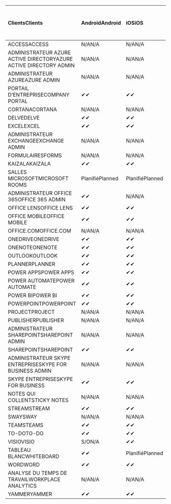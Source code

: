 <!-- This file is generated automatically. Changes made to this file will be overwritten.-->
|<span data-ttu-id="eefff-101">Clients</span><span class="sxs-lookup"><span data-stu-id="eefff-101">Clients</span></span>|<span data-ttu-id="eefff-102">Android</span><span class="sxs-lookup"><span data-stu-id="eefff-102">Android</span></span>|<span data-ttu-id="eefff-103">iOS</span><span class="sxs-lookup"><span data-stu-id="eefff-103">iOS</span></span>|<span data-ttu-id="eefff-104">Mac</span><span class="sxs-lookup"><span data-stu-id="eefff-104">Mac</span></span>|<span data-ttu-id="eefff-105">Windows 10</span><span class="sxs-lookup"><span data-stu-id="eefff-105">Windows 10</span></span><br><span data-ttu-id="eefff-106">Desktop</span><span class="sxs-lookup"><span data-stu-id="eefff-106">Desktop</span></span>|<span data-ttu-id="eefff-107">Windows 10</span><span class="sxs-lookup"><span data-stu-id="eefff-107">Windows 10</span></span><br><span data-ttu-id="eefff-108">Applications modernes</span><span class="sxs-lookup"><span data-stu-id="eefff-108">Modern Apps</span></span>|
|:-|:-|:-|:-|:-|:-|
|<span data-ttu-id="eefff-109">ACCESS</span><span class="sxs-lookup"><span data-stu-id="eefff-109">ACCESS</span></span>|<span data-ttu-id="eefff-110">N/A</span><span class="sxs-lookup"><span data-stu-id="eefff-110">N/A</span></span>|<span data-ttu-id="eefff-111">N/A</span><span class="sxs-lookup"><span data-stu-id="eefff-111">N/A</span></span>|<span data-ttu-id="eefff-112">N/A</span><span class="sxs-lookup"><span data-stu-id="eefff-112">N/A</span></span>|<span data-ttu-id="eefff-113">✔</span><span class="sxs-lookup"><span data-stu-id="eefff-113">✔</span></span>|<span data-ttu-id="eefff-114">S/O</span><span class="sxs-lookup"><span data-stu-id="eefff-114">N/A</span></span>|
|<span data-ttu-id="eefff-115">ADMINISTRATEUR AZURE ACTIVE DIRECTORY</span><span class="sxs-lookup"><span data-stu-id="eefff-115">AZURE ACTIVE DIRECTORY ADMIN</span></span>|<span data-ttu-id="eefff-116">N/A</span><span class="sxs-lookup"><span data-stu-id="eefff-116">N/A</span></span>|<span data-ttu-id="eefff-117">N/A</span><span class="sxs-lookup"><span data-stu-id="eefff-117">N/A</span></span>|<span data-ttu-id="eefff-118">N/A</span><span class="sxs-lookup"><span data-stu-id="eefff-118">N/A</span></span>|<span data-ttu-id="eefff-119">✔</span><span class="sxs-lookup"><span data-stu-id="eefff-119">✔</span></span>|<span data-ttu-id="eefff-120">S/O</span><span class="sxs-lookup"><span data-stu-id="eefff-120">N/A</span></span>|
|<span data-ttu-id="eefff-121">ADMINISTRATEUR AZURE</span><span class="sxs-lookup"><span data-stu-id="eefff-121">AZURE ADMIN</span></span>|<span data-ttu-id="eefff-122">N/A</span><span class="sxs-lookup"><span data-stu-id="eefff-122">N/A</span></span>|<span data-ttu-id="eefff-123">N/A</span><span class="sxs-lookup"><span data-stu-id="eefff-123">N/A</span></span>|<span data-ttu-id="eefff-124">N/A</span><span class="sxs-lookup"><span data-stu-id="eefff-124">N/A</span></span>|<span data-ttu-id="eefff-125">N/A</span><span class="sxs-lookup"><span data-stu-id="eefff-125">N/A</span></span>|<span data-ttu-id="eefff-126">N/A</span><span class="sxs-lookup"><span data-stu-id="eefff-126">N/A</span></span>|
|<span data-ttu-id="eefff-127">PORTAIL D’ENTREPRISE</span><span class="sxs-lookup"><span data-stu-id="eefff-127">COMPANY PORTAL</span></span>|<span data-ttu-id="eefff-128">✔</span><span class="sxs-lookup"><span data-stu-id="eefff-128">✔</span></span>|<span data-ttu-id="eefff-129">✔</span><span class="sxs-lookup"><span data-stu-id="eefff-129">✔</span></span>|<span data-ttu-id="eefff-130">✔</span><span class="sxs-lookup"><span data-stu-id="eefff-130">✔</span></span>|<span data-ttu-id="eefff-131">S/O</span><span class="sxs-lookup"><span data-stu-id="eefff-131">N/A</span></span>|<span data-ttu-id="eefff-132">✔</span><span class="sxs-lookup"><span data-stu-id="eefff-132">✔</span></span>|
|<span data-ttu-id="eefff-133">CORTANA</span><span class="sxs-lookup"><span data-stu-id="eefff-133">CORTANA</span></span>|<span data-ttu-id="eefff-134">N/A</span><span class="sxs-lookup"><span data-stu-id="eefff-134">N/A</span></span>|<span data-ttu-id="eefff-135">N/A</span><span class="sxs-lookup"><span data-stu-id="eefff-135">N/A</span></span>|<span data-ttu-id="eefff-136">N/A</span><span class="sxs-lookup"><span data-stu-id="eefff-136">N/A</span></span>|<span data-ttu-id="eefff-137">N/A</span><span class="sxs-lookup"><span data-stu-id="eefff-137">N/A</span></span>|<span data-ttu-id="eefff-138">✔</span><span class="sxs-lookup"><span data-stu-id="eefff-138">✔</span></span>|
|<span data-ttu-id="eefff-139">DELVE</span><span class="sxs-lookup"><span data-stu-id="eefff-139">DELVE</span></span>|<span data-ttu-id="eefff-140">✔</span><span class="sxs-lookup"><span data-stu-id="eefff-140">✔</span></span>|<span data-ttu-id="eefff-141">✔</span><span class="sxs-lookup"><span data-stu-id="eefff-141">✔</span></span>|<span data-ttu-id="eefff-142">N/A</span><span class="sxs-lookup"><span data-stu-id="eefff-142">N/A</span></span>|<span data-ttu-id="eefff-143">N/A</span><span class="sxs-lookup"><span data-stu-id="eefff-143">N/A</span></span>|<span data-ttu-id="eefff-144">N/A</span><span class="sxs-lookup"><span data-stu-id="eefff-144">N/A</span></span>|
|<span data-ttu-id="eefff-145">EXCEL</span><span class="sxs-lookup"><span data-stu-id="eefff-145">EXCEL</span></span>|<span data-ttu-id="eefff-146">✔</span><span class="sxs-lookup"><span data-stu-id="eefff-146">✔</span></span>|<span data-ttu-id="eefff-147">✔</span><span class="sxs-lookup"><span data-stu-id="eefff-147">✔</span></span>|<span data-ttu-id="eefff-148">✔</span><span class="sxs-lookup"><span data-stu-id="eefff-148">✔</span></span>|<span data-ttu-id="eefff-149">✔</span><span class="sxs-lookup"><span data-stu-id="eefff-149">✔</span></span>|<span data-ttu-id="eefff-150">✔</span><span class="sxs-lookup"><span data-stu-id="eefff-150">✔</span></span>|
|<span data-ttu-id="eefff-151">ADMINISTRATEUR EXCHANGE</span><span class="sxs-lookup"><span data-stu-id="eefff-151">EXCHANGE ADMIN</span></span>|<span data-ttu-id="eefff-152">N/A</span><span class="sxs-lookup"><span data-stu-id="eefff-152">N/A</span></span>|<span data-ttu-id="eefff-153">N/A</span><span class="sxs-lookup"><span data-stu-id="eefff-153">N/A</span></span>|<span data-ttu-id="eefff-154">N/A</span><span class="sxs-lookup"><span data-stu-id="eefff-154">N/A</span></span>|<span data-ttu-id="eefff-155">✔</span><span class="sxs-lookup"><span data-stu-id="eefff-155">✔</span></span>|<span data-ttu-id="eefff-156">S/O</span><span class="sxs-lookup"><span data-stu-id="eefff-156">N/A</span></span>|
|<span data-ttu-id="eefff-157">FORMULAIRES</span><span class="sxs-lookup"><span data-stu-id="eefff-157">FORMS</span></span>|<span data-ttu-id="eefff-158">N/A</span><span class="sxs-lookup"><span data-stu-id="eefff-158">N/A</span></span>|<span data-ttu-id="eefff-159">N/A</span><span class="sxs-lookup"><span data-stu-id="eefff-159">N/A</span></span>|<span data-ttu-id="eefff-160">N/A</span><span class="sxs-lookup"><span data-stu-id="eefff-160">N/A</span></span>|<span data-ttu-id="eefff-161">N/A</span><span class="sxs-lookup"><span data-stu-id="eefff-161">N/A</span></span>|<span data-ttu-id="eefff-162">N/A</span><span class="sxs-lookup"><span data-stu-id="eefff-162">N/A</span></span>|
|<span data-ttu-id="eefff-163">KAIZALA</span><span class="sxs-lookup"><span data-stu-id="eefff-163">KAIZALA</span></span>|<span data-ttu-id="eefff-164">✔</span><span class="sxs-lookup"><span data-stu-id="eefff-164">✔</span></span>|<span data-ttu-id="eefff-165">✔</span><span class="sxs-lookup"><span data-stu-id="eefff-165">✔</span></span>|<span data-ttu-id="eefff-166">N/A</span><span class="sxs-lookup"><span data-stu-id="eefff-166">N/A</span></span>|<span data-ttu-id="eefff-167">N/A</span><span class="sxs-lookup"><span data-stu-id="eefff-167">N/A</span></span>|<span data-ttu-id="eefff-168">N/A</span><span class="sxs-lookup"><span data-stu-id="eefff-168">N/A</span></span>|
|<span data-ttu-id="eefff-169">SALLES MICROSOFT</span><span class="sxs-lookup"><span data-stu-id="eefff-169">MICROSOFT ROOMS</span></span>|<span data-ttu-id="eefff-170">Planifié</span><span class="sxs-lookup"><span data-stu-id="eefff-170">Planned</span></span>|<span data-ttu-id="eefff-171">Planifié</span><span class="sxs-lookup"><span data-stu-id="eefff-171">Planned</span></span>|<span data-ttu-id="eefff-172">N/A</span><span class="sxs-lookup"><span data-stu-id="eefff-172">N/A</span></span>|<span data-ttu-id="eefff-173">N/A</span><span class="sxs-lookup"><span data-stu-id="eefff-173">N/A</span></span>|<span data-ttu-id="eefff-174">N/A</span><span class="sxs-lookup"><span data-stu-id="eefff-174">N/A</span></span>|
|<span data-ttu-id="eefff-175">ADMINISTRATEUR OFFICE 365</span><span class="sxs-lookup"><span data-stu-id="eefff-175">OFFICE 365 ADMIN</span></span>|<span data-ttu-id="eefff-176">✔</span><span class="sxs-lookup"><span data-stu-id="eefff-176">✔</span></span>|<span data-ttu-id="eefff-177">N/A</span><span class="sxs-lookup"><span data-stu-id="eefff-177">N/A</span></span>|<span data-ttu-id="eefff-178">N/A</span><span class="sxs-lookup"><span data-stu-id="eefff-178">N/A</span></span>|<span data-ttu-id="eefff-179">N/A</span><span class="sxs-lookup"><span data-stu-id="eefff-179">N/A</span></span>|<span data-ttu-id="eefff-180">N/A</span><span class="sxs-lookup"><span data-stu-id="eefff-180">N/A</span></span>|
|<span data-ttu-id="eefff-181">OFFICE LENS</span><span class="sxs-lookup"><span data-stu-id="eefff-181">OFFICE LENS</span></span>|<span data-ttu-id="eefff-182">✔</span><span class="sxs-lookup"><span data-stu-id="eefff-182">✔</span></span>|<span data-ttu-id="eefff-183">✔</span><span class="sxs-lookup"><span data-stu-id="eefff-183">✔</span></span>|<span data-ttu-id="eefff-184">N/A</span><span class="sxs-lookup"><span data-stu-id="eefff-184">N/A</span></span>|<span data-ttu-id="eefff-185">N/A</span><span class="sxs-lookup"><span data-stu-id="eefff-185">N/A</span></span>|<span data-ttu-id="eefff-186">✔</span><span class="sxs-lookup"><span data-stu-id="eefff-186">✔</span></span>|
|<span data-ttu-id="eefff-187">OFFICE MOBILE</span><span class="sxs-lookup"><span data-stu-id="eefff-187">OFFICE MOBILE</span></span>|<span data-ttu-id="eefff-188">✔</span><span class="sxs-lookup"><span data-stu-id="eefff-188">✔</span></span>|<span data-ttu-id="eefff-189">✔</span><span class="sxs-lookup"><span data-stu-id="eefff-189">✔</span></span>|<span data-ttu-id="eefff-190">N/A</span><span class="sxs-lookup"><span data-stu-id="eefff-190">N/A</span></span>|<span data-ttu-id="eefff-191">N/A</span><span class="sxs-lookup"><span data-stu-id="eefff-191">N/A</span></span>|<span data-ttu-id="eefff-192">N/A</span><span class="sxs-lookup"><span data-stu-id="eefff-192">N/A</span></span>|
|<span data-ttu-id="eefff-193">OFFICE.COM</span><span class="sxs-lookup"><span data-stu-id="eefff-193">OFFICE.COM</span></span>|<span data-ttu-id="eefff-194">N/A</span><span class="sxs-lookup"><span data-stu-id="eefff-194">N/A</span></span>|<span data-ttu-id="eefff-195">N/A</span><span class="sxs-lookup"><span data-stu-id="eefff-195">N/A</span></span>|<span data-ttu-id="eefff-196">N/A</span><span class="sxs-lookup"><span data-stu-id="eefff-196">N/A</span></span>|<span data-ttu-id="eefff-197">N/A</span><span class="sxs-lookup"><span data-stu-id="eefff-197">N/A</span></span>|<span data-ttu-id="eefff-198">✔</span><span class="sxs-lookup"><span data-stu-id="eefff-198">✔</span></span>|
|<span data-ttu-id="eefff-199">ONEDRIVE</span><span class="sxs-lookup"><span data-stu-id="eefff-199">ONEDRIVE</span></span>|<span data-ttu-id="eefff-200">✔</span><span class="sxs-lookup"><span data-stu-id="eefff-200">✔</span></span>|<span data-ttu-id="eefff-201">✔</span><span class="sxs-lookup"><span data-stu-id="eefff-201">✔</span></span>|<span data-ttu-id="eefff-202">✔</span><span class="sxs-lookup"><span data-stu-id="eefff-202">✔</span></span>|<span data-ttu-id="eefff-203">✔</span><span class="sxs-lookup"><span data-stu-id="eefff-203">✔</span></span>|<span data-ttu-id="eefff-204">✔</span><span class="sxs-lookup"><span data-stu-id="eefff-204">✔</span></span>|
|<span data-ttu-id="eefff-205">ONENOTE</span><span class="sxs-lookup"><span data-stu-id="eefff-205">ONENOTE</span></span>|<span data-ttu-id="eefff-206">✔</span><span class="sxs-lookup"><span data-stu-id="eefff-206">✔</span></span>|<span data-ttu-id="eefff-207">✔</span><span class="sxs-lookup"><span data-stu-id="eefff-207">✔</span></span>|<span data-ttu-id="eefff-208">✔</span><span class="sxs-lookup"><span data-stu-id="eefff-208">✔</span></span>|<span data-ttu-id="eefff-209">✔</span><span class="sxs-lookup"><span data-stu-id="eefff-209">✔</span></span>|<span data-ttu-id="eefff-210">✔</span><span class="sxs-lookup"><span data-stu-id="eefff-210">✔</span></span>|
|<span data-ttu-id="eefff-211">OUTLOOK</span><span class="sxs-lookup"><span data-stu-id="eefff-211">OUTLOOK</span></span>|<span data-ttu-id="eefff-212">✔</span><span class="sxs-lookup"><span data-stu-id="eefff-212">✔</span></span>|<span data-ttu-id="eefff-213">✔</span><span class="sxs-lookup"><span data-stu-id="eefff-213">✔</span></span>|<span data-ttu-id="eefff-214">✔</span><span class="sxs-lookup"><span data-stu-id="eefff-214">✔</span></span>|<span data-ttu-id="eefff-215">✔</span><span class="sxs-lookup"><span data-stu-id="eefff-215">✔</span></span>|<span data-ttu-id="eefff-216">✔</span><span class="sxs-lookup"><span data-stu-id="eefff-216">✔</span></span>|
|<span data-ttu-id="eefff-217">PLANNER</span><span class="sxs-lookup"><span data-stu-id="eefff-217">PLANNER</span></span>|<span data-ttu-id="eefff-218">✔</span><span class="sxs-lookup"><span data-stu-id="eefff-218">✔</span></span>|<span data-ttu-id="eefff-219">✔</span><span class="sxs-lookup"><span data-stu-id="eefff-219">✔</span></span>|<span data-ttu-id="eefff-220">N/A</span><span class="sxs-lookup"><span data-stu-id="eefff-220">N/A</span></span>|<span data-ttu-id="eefff-221">N/A</span><span class="sxs-lookup"><span data-stu-id="eefff-221">N/A</span></span>|<span data-ttu-id="eefff-222">N/A</span><span class="sxs-lookup"><span data-stu-id="eefff-222">N/A</span></span>|
|<span data-ttu-id="eefff-223">POWER APPS</span><span class="sxs-lookup"><span data-stu-id="eefff-223">POWER APPS</span></span>|<span data-ttu-id="eefff-224">✔</span><span class="sxs-lookup"><span data-stu-id="eefff-224">✔</span></span>|<span data-ttu-id="eefff-225">✔</span><span class="sxs-lookup"><span data-stu-id="eefff-225">✔</span></span>|<span data-ttu-id="eefff-226">N/A</span><span class="sxs-lookup"><span data-stu-id="eefff-226">N/A</span></span>|<span data-ttu-id="eefff-227">N/A</span><span class="sxs-lookup"><span data-stu-id="eefff-227">N/A</span></span>|<span data-ttu-id="eefff-228">✔</span><span class="sxs-lookup"><span data-stu-id="eefff-228">✔</span></span>|
|<span data-ttu-id="eefff-229">POWER AUTOMATE</span><span class="sxs-lookup"><span data-stu-id="eefff-229">POWER AUTOMATE</span></span>|<span data-ttu-id="eefff-230">✔</span><span class="sxs-lookup"><span data-stu-id="eefff-230">✔</span></span>|<span data-ttu-id="eefff-231">✔</span><span class="sxs-lookup"><span data-stu-id="eefff-231">✔</span></span>|<span data-ttu-id="eefff-232">N/A</span><span class="sxs-lookup"><span data-stu-id="eefff-232">N/A</span></span>|<span data-ttu-id="eefff-233">N/A</span><span class="sxs-lookup"><span data-stu-id="eefff-233">N/A</span></span>|<span data-ttu-id="eefff-234">N/A</span><span class="sxs-lookup"><span data-stu-id="eefff-234">N/A</span></span>|
|<span data-ttu-id="eefff-235">POWER BI</span><span class="sxs-lookup"><span data-stu-id="eefff-235">POWER BI</span></span>|<span data-ttu-id="eefff-236">✔</span><span class="sxs-lookup"><span data-stu-id="eefff-236">✔</span></span>|<span data-ttu-id="eefff-237">✔</span><span class="sxs-lookup"><span data-stu-id="eefff-237">✔</span></span>|<span data-ttu-id="eefff-238">S/O</span><span class="sxs-lookup"><span data-stu-id="eefff-238">N/A</span></span>|<span data-ttu-id="eefff-239">✔</span><span class="sxs-lookup"><span data-stu-id="eefff-239">✔</span></span>|<span data-ttu-id="eefff-240">✔</span><span class="sxs-lookup"><span data-stu-id="eefff-240">✔</span></span>|
|<span data-ttu-id="eefff-241">POWERPOINT</span><span class="sxs-lookup"><span data-stu-id="eefff-241">POWERPOINT</span></span>|<span data-ttu-id="eefff-242">✔</span><span class="sxs-lookup"><span data-stu-id="eefff-242">✔</span></span>|<span data-ttu-id="eefff-243">✔</span><span class="sxs-lookup"><span data-stu-id="eefff-243">✔</span></span>|<span data-ttu-id="eefff-244">✔</span><span class="sxs-lookup"><span data-stu-id="eefff-244">✔</span></span>|<span data-ttu-id="eefff-245">✔</span><span class="sxs-lookup"><span data-stu-id="eefff-245">✔</span></span>|<span data-ttu-id="eefff-246">✔</span><span class="sxs-lookup"><span data-stu-id="eefff-246">✔</span></span>|
|<span data-ttu-id="eefff-247">PROJECT</span><span class="sxs-lookup"><span data-stu-id="eefff-247">PROJECT</span></span>|<span data-ttu-id="eefff-248">N/A</span><span class="sxs-lookup"><span data-stu-id="eefff-248">N/A</span></span>|<span data-ttu-id="eefff-249">N/A</span><span class="sxs-lookup"><span data-stu-id="eefff-249">N/A</span></span>|<span data-ttu-id="eefff-250">N/A</span><span class="sxs-lookup"><span data-stu-id="eefff-250">N/A</span></span>|<span data-ttu-id="eefff-251">✔</span><span class="sxs-lookup"><span data-stu-id="eefff-251">✔</span></span>|<span data-ttu-id="eefff-252">S/O</span><span class="sxs-lookup"><span data-stu-id="eefff-252">N/A</span></span>|
|<span data-ttu-id="eefff-253">PUBLISHER</span><span class="sxs-lookup"><span data-stu-id="eefff-253">PUBLISHER</span></span>|<span data-ttu-id="eefff-254">N/A</span><span class="sxs-lookup"><span data-stu-id="eefff-254">N/A</span></span>|<span data-ttu-id="eefff-255">N/A</span><span class="sxs-lookup"><span data-stu-id="eefff-255">N/A</span></span>|<span data-ttu-id="eefff-256">N/A</span><span class="sxs-lookup"><span data-stu-id="eefff-256">N/A</span></span>|<span data-ttu-id="eefff-257">✔</span><span class="sxs-lookup"><span data-stu-id="eefff-257">✔</span></span>|<span data-ttu-id="eefff-258">S/O</span><span class="sxs-lookup"><span data-stu-id="eefff-258">N/A</span></span>|
|<span data-ttu-id="eefff-259">ADMINISTRATEUR SHAREPOINT</span><span class="sxs-lookup"><span data-stu-id="eefff-259">SHAREPOINT ADMIN</span></span>|<span data-ttu-id="eefff-260">N/A</span><span class="sxs-lookup"><span data-stu-id="eefff-260">N/A</span></span>|<span data-ttu-id="eefff-261">N/A</span><span class="sxs-lookup"><span data-stu-id="eefff-261">N/A</span></span>|<span data-ttu-id="eefff-262">N/A</span><span class="sxs-lookup"><span data-stu-id="eefff-262">N/A</span></span>|<span data-ttu-id="eefff-263">✔</span><span class="sxs-lookup"><span data-stu-id="eefff-263">✔</span></span>|<span data-ttu-id="eefff-264">S/O</span><span class="sxs-lookup"><span data-stu-id="eefff-264">N/A</span></span>|
|<span data-ttu-id="eefff-265">SHAREPOINT</span><span class="sxs-lookup"><span data-stu-id="eefff-265">SHAREPOINT</span></span>|<span data-ttu-id="eefff-266">✔</span><span class="sxs-lookup"><span data-stu-id="eefff-266">✔</span></span>|<span data-ttu-id="eefff-267">✔</span><span class="sxs-lookup"><span data-stu-id="eefff-267">✔</span></span>|<span data-ttu-id="eefff-268">N/A</span><span class="sxs-lookup"><span data-stu-id="eefff-268">N/A</span></span>|<span data-ttu-id="eefff-269">N/A</span><span class="sxs-lookup"><span data-stu-id="eefff-269">N/A</span></span>|<span data-ttu-id="eefff-270">N/A</span><span class="sxs-lookup"><span data-stu-id="eefff-270">N/A</span></span>|
|<span data-ttu-id="eefff-271">ADMINISTRATEUR SKYPE ENTREPRISE</span><span class="sxs-lookup"><span data-stu-id="eefff-271">SKYPE FOR BUSINESS ADMIN</span></span>|<span data-ttu-id="eefff-272">N/A</span><span class="sxs-lookup"><span data-stu-id="eefff-272">N/A</span></span>|<span data-ttu-id="eefff-273">N/A</span><span class="sxs-lookup"><span data-stu-id="eefff-273">N/A</span></span>|<span data-ttu-id="eefff-274">N/A</span><span class="sxs-lookup"><span data-stu-id="eefff-274">N/A</span></span>|<span data-ttu-id="eefff-275">✔</span><span class="sxs-lookup"><span data-stu-id="eefff-275">✔</span></span>|<span data-ttu-id="eefff-276">S/O</span><span class="sxs-lookup"><span data-stu-id="eefff-276">N/A</span></span>|
|<span data-ttu-id="eefff-277">SKYPE ENTREPRISE</span><span class="sxs-lookup"><span data-stu-id="eefff-277">SKYPE FOR BUSINESS</span></span>|<span data-ttu-id="eefff-278">✔</span><span class="sxs-lookup"><span data-stu-id="eefff-278">✔</span></span>|<span data-ttu-id="eefff-279">✔</span><span class="sxs-lookup"><span data-stu-id="eefff-279">✔</span></span>|<span data-ttu-id="eefff-280">✔</span><span class="sxs-lookup"><span data-stu-id="eefff-280">✔</span></span>|<span data-ttu-id="eefff-281">✔</span><span class="sxs-lookup"><span data-stu-id="eefff-281">✔</span></span>|<span data-ttu-id="eefff-282">S/O</span><span class="sxs-lookup"><span data-stu-id="eefff-282">N/A</span></span>|
|<span data-ttu-id="eefff-283">NOTES QUI COLLENT</span><span class="sxs-lookup"><span data-stu-id="eefff-283">STICKY NOTES</span></span>|<span data-ttu-id="eefff-284">N/A</span><span class="sxs-lookup"><span data-stu-id="eefff-284">N/A</span></span>|<span data-ttu-id="eefff-285">N/A</span><span class="sxs-lookup"><span data-stu-id="eefff-285">N/A</span></span>|<span data-ttu-id="eefff-286">N/A</span><span class="sxs-lookup"><span data-stu-id="eefff-286">N/A</span></span>|<span data-ttu-id="eefff-287">N/A</span><span class="sxs-lookup"><span data-stu-id="eefff-287">N/A</span></span>|<span data-ttu-id="eefff-288">✔</span><span class="sxs-lookup"><span data-stu-id="eefff-288">✔</span></span>|
|<span data-ttu-id="eefff-289">STREAM</span><span class="sxs-lookup"><span data-stu-id="eefff-289">STREAM</span></span>|<span data-ttu-id="eefff-290">✔</span><span class="sxs-lookup"><span data-stu-id="eefff-290">✔</span></span>|<span data-ttu-id="eefff-291">✔</span><span class="sxs-lookup"><span data-stu-id="eefff-291">✔</span></span>|<span data-ttu-id="eefff-292">N/A</span><span class="sxs-lookup"><span data-stu-id="eefff-292">N/A</span></span>|<span data-ttu-id="eefff-293">N/A</span><span class="sxs-lookup"><span data-stu-id="eefff-293">N/A</span></span>|<span data-ttu-id="eefff-294">N/A</span><span class="sxs-lookup"><span data-stu-id="eefff-294">N/A</span></span>|
|<span data-ttu-id="eefff-295">SWAY</span><span class="sxs-lookup"><span data-stu-id="eefff-295">SWAY</span></span>|<span data-ttu-id="eefff-296">N/A</span><span class="sxs-lookup"><span data-stu-id="eefff-296">N/A</span></span>|<span data-ttu-id="eefff-297">N/A</span><span class="sxs-lookup"><span data-stu-id="eefff-297">N/A</span></span>|<span data-ttu-id="eefff-298">N/A</span><span class="sxs-lookup"><span data-stu-id="eefff-298">N/A</span></span>|<span data-ttu-id="eefff-299">N/A</span><span class="sxs-lookup"><span data-stu-id="eefff-299">N/A</span></span>|<span data-ttu-id="eefff-300">✔</span><span class="sxs-lookup"><span data-stu-id="eefff-300">✔</span></span>|
|<span data-ttu-id="eefff-301">TEAMS</span><span class="sxs-lookup"><span data-stu-id="eefff-301">TEAMS</span></span>|<span data-ttu-id="eefff-302">✔</span><span class="sxs-lookup"><span data-stu-id="eefff-302">✔</span></span>|<span data-ttu-id="eefff-303">✔</span><span class="sxs-lookup"><span data-stu-id="eefff-303">✔</span></span>|<span data-ttu-id="eefff-304">✔</span><span class="sxs-lookup"><span data-stu-id="eefff-304">✔</span></span>|<span data-ttu-id="eefff-305">✔</span><span class="sxs-lookup"><span data-stu-id="eefff-305">✔</span></span>|<span data-ttu-id="eefff-306">S/O</span><span class="sxs-lookup"><span data-stu-id="eefff-306">N/A</span></span>|
|<span data-ttu-id="eefff-307">TO-DO</span><span class="sxs-lookup"><span data-stu-id="eefff-307">TO-DO</span></span>|<span data-ttu-id="eefff-308">✔</span><span class="sxs-lookup"><span data-stu-id="eefff-308">✔</span></span>|<span data-ttu-id="eefff-309">✔</span><span class="sxs-lookup"><span data-stu-id="eefff-309">✔</span></span>|<span data-ttu-id="eefff-310">✔</span><span class="sxs-lookup"><span data-stu-id="eefff-310">✔</span></span>|<span data-ttu-id="eefff-311">S/O</span><span class="sxs-lookup"><span data-stu-id="eefff-311">N/A</span></span>|<span data-ttu-id="eefff-312">✔</span><span class="sxs-lookup"><span data-stu-id="eefff-312">✔</span></span>|
|<span data-ttu-id="eefff-313">VISIO</span><span class="sxs-lookup"><span data-stu-id="eefff-313">VISIO</span></span>|<span data-ttu-id="eefff-314">S/O</span><span class="sxs-lookup"><span data-stu-id="eefff-314">N/A</span></span>|<span data-ttu-id="eefff-315">✔</span><span class="sxs-lookup"><span data-stu-id="eefff-315">✔</span></span>|<span data-ttu-id="eefff-316">S/O</span><span class="sxs-lookup"><span data-stu-id="eefff-316">N/A</span></span>|<span data-ttu-id="eefff-317">✔</span><span class="sxs-lookup"><span data-stu-id="eefff-317">✔</span></span>|<span data-ttu-id="eefff-318">S/O</span><span class="sxs-lookup"><span data-stu-id="eefff-318">N/A</span></span>|
|<span data-ttu-id="eefff-319">TABLEAU BLANC</span><span class="sxs-lookup"><span data-stu-id="eefff-319">WHITEBOARD</span></span>|<span data-ttu-id="eefff-320">✔</span><span class="sxs-lookup"><span data-stu-id="eefff-320">✔</span></span>|<span data-ttu-id="eefff-321">Planifié</span><span class="sxs-lookup"><span data-stu-id="eefff-321">Planned</span></span>|<span data-ttu-id="eefff-322">N/A</span><span class="sxs-lookup"><span data-stu-id="eefff-322">N/A</span></span>|<span data-ttu-id="eefff-323">N/A</span><span class="sxs-lookup"><span data-stu-id="eefff-323">N/A</span></span>|<span data-ttu-id="eefff-324">✔</span><span class="sxs-lookup"><span data-stu-id="eefff-324">✔</span></span>|
|<span data-ttu-id="eefff-325">WORD</span><span class="sxs-lookup"><span data-stu-id="eefff-325">WORD</span></span>|<span data-ttu-id="eefff-326">✔</span><span class="sxs-lookup"><span data-stu-id="eefff-326">✔</span></span>|<span data-ttu-id="eefff-327">✔</span><span class="sxs-lookup"><span data-stu-id="eefff-327">✔</span></span>|<span data-ttu-id="eefff-328">✔</span><span class="sxs-lookup"><span data-stu-id="eefff-328">✔</span></span>|<span data-ttu-id="eefff-329">✔</span><span class="sxs-lookup"><span data-stu-id="eefff-329">✔</span></span>|<span data-ttu-id="eefff-330">✔</span><span class="sxs-lookup"><span data-stu-id="eefff-330">✔</span></span>|
|<span data-ttu-id="eefff-331">ANALYSE DU TEMPS DE TRAVAIL</span><span class="sxs-lookup"><span data-stu-id="eefff-331">WORKPLACE ANALYTICS</span></span>|<span data-ttu-id="eefff-332">N/A</span><span class="sxs-lookup"><span data-stu-id="eefff-332">N/A</span></span>|<span data-ttu-id="eefff-333">N/A</span><span class="sxs-lookup"><span data-stu-id="eefff-333">N/A</span></span>|<span data-ttu-id="eefff-334">N/A</span><span class="sxs-lookup"><span data-stu-id="eefff-334">N/A</span></span>|<span data-ttu-id="eefff-335">N/A</span><span class="sxs-lookup"><span data-stu-id="eefff-335">N/A</span></span>|<span data-ttu-id="eefff-336">N/A</span><span class="sxs-lookup"><span data-stu-id="eefff-336">N/A</span></span>|
|<span data-ttu-id="eefff-337">YAMMER</span><span class="sxs-lookup"><span data-stu-id="eefff-337">YAMMER</span></span>|<span data-ttu-id="eefff-338">✔</span><span class="sxs-lookup"><span data-stu-id="eefff-338">✔</span></span>|<span data-ttu-id="eefff-339">✔</span><span class="sxs-lookup"><span data-stu-id="eefff-339">✔</span></span>|<span data-ttu-id="eefff-340">Planifié</span><span class="sxs-lookup"><span data-stu-id="eefff-340">Planned</span></span>|<span data-ttu-id="eefff-341">Planifié</span><span class="sxs-lookup"><span data-stu-id="eefff-341">Planned</span></span>|<span data-ttu-id="eefff-342">S/O</span><span class="sxs-lookup"><span data-stu-id="eefff-342">N/A</span></span>|
